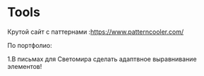 # Tools
Крутой сайт с паттернами :https://www.patterncooler.com/

По портфолио:

1.В письмах для Светомира сделать адаптвное выравнивание элементов!
